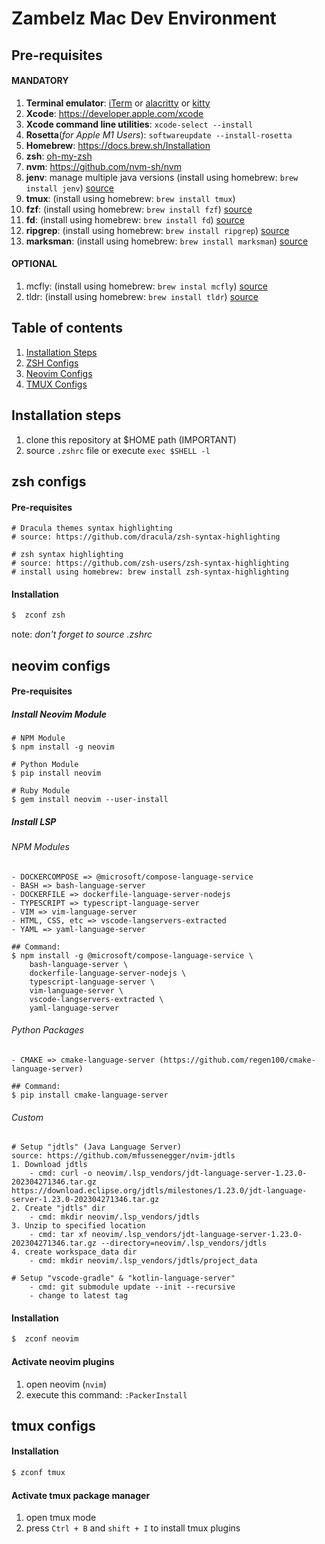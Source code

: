# Zambelz Mac Dev Environment

## Pre-requisites
#### MANDATORY
1. **Terminal emulator**: [iTerm](https://iterm2.com) or [alacritty](https://github.com/alacritty/alacritty) or [kitty](https://github.com/kovidgoyal/kitty)
1. **Xcode**: https://developer.apple.com/xcode
1. **Xcode command line utilities**: `xcode-select --install`
1. **Rosetta**(*for Apple M1 Users*): `softwareupdate --install-rosetta`
1. **Homebrew**: https://docs.brew.sh/Installation
1. **zsh**: [oh-my-zsh](https://github.com/ohmyzsh/ohmyzsh)
1. **nvm**: https://github.com/nvm-sh/nvm
1. **jenv**: manage multiple java versions (install using homebrew: `brew install jenv`) [source](https://github.com/jenv/jenv)
1. **tmux**: (install using homebrew: `brew install tmux`)
1. **fzf**: (install using homebrew: `brew install fzf`) [source](https://github.com/junegunn/fzf)
1. **fd**: (install using homebrew: `brew install fd`) [source](https://github.com/sharkdp/fd)
1. **ripgrep**: (install using homebrew: `brew install ripgrep`) [source](https://github.com/BurntSushi/ripgrep)
1. **marksman**: (install using homebrew: `brew install marksman`) [source](https://github.com/artempyanykh/marksman)
#### OPTIONAL
1. mcfly: (install using homebrew: `brew instal mcfly`) [source](https://github.com/cantino/mcfly)
1. tldr: (install using homebrew: `brew install tldr`) [source](https://tldr.sh)

## Table of contents
1. [Installation Steps](#installation-steps)
1. [ZSH Configs](#zsh-configs)
1. [Neovim Configs](#neovim-configs)
1. [TMUX Configs](#tmux-configs)

## Installation steps
1. clone this repository at $HOME path (IMPORTANT)
1. source `.zshrc` file or execute `exec $SHELL -l`

## zsh configs
#### Pre-requisites
```
# Dracula themes syntax highlighting
# source: https://github.com/dracula/zsh-syntax-highlighting

# zsh syntax highlighting
# source: https://github.com/zsh-users/zsh-syntax-highlighting
# install using homebrew: brew install zsh-syntax-highlighting
```
#### Installation
```sh
$  zconf zsh
```
note: *don't forget to source .zshrc*

## neovim configs

#### Pre-requisites
##### Install Neovim Module
```
# NPM Module
$ npm install -g neovim

# Python Module
$ pip install neovim

# Ruby Module
$ gem install neovim --user-install
```
##### Install LSP
###### NPM Modules
```
- DOCKERCOMPOSE => @microsoft/compose-language-service  
- BASH => bash-language-server  
- DOCKERFILE => dockerfile-language-server-nodejs  
- TYPESCRIPT => typescript-language-server  
- VIM => vim-language-server  
- HTML, CSS, etc => vscode-langservers-extracted  
- YAML => yaml-language-server  

## Command:
$ npm install -g @microsoft/compose-language-service \
    bash-language-server \
    dockerfile-language-server-nodejs \
    typescript-language-server \
    vim-language-server \
    vscode-langservers-extracted \
    yaml-language-server
```
###### Python Packages
```
- CMAKE => cmake-language-server (https://github.com/regen100/cmake-language-server)

## Command:
$ pip install cmake-language-server
```
###### Custom
```
# Setup "jdtls" (Java Language Server)
source: https://github.com/mfussenegger/nvim-jdtls
1. Download jdtls
    - cmd: curl -o neovim/.lsp_vendors/jdt-language-server-1.23.0-202304271346.tar.gz https://download.eclipse.org/jdtls/milestones/1.23.0/jdt-language-server-1.23.0-202304271346.tar.gz
2. Create "jdtls" dir
    - cmd: mkdir neovim/.lsp_vendors/jdtls
3. Unzip to specified location
    - cmd: tar xf neovim/.lsp_vendors/jdt-language-server-1.23.0-202304271346.tar.gz --directory=neovim/.lsp_vendors/jdtls
4. create workspace_data dir
    - cmd: mkdir neovim/.lsp_vendors/jdtls/project_data

# Setup "vscode-gradle" & "kotlin-language-server"
    - cmd: git submodule update --init --recursive
    - change to latest tag
```
#### Installation
```sh
$  zconf neovim
```

#### Activate neovim plugins
1. open neovim (`nvim`)
1. execute this command: `:PackerInstall`

## tmux configs

#### Installation
```sh
$ zconf tmux
```

#### Activate tmux package manager
1. open tmux mode
1. press `Ctrl + B` and `shift + I` to install tmux plugins

